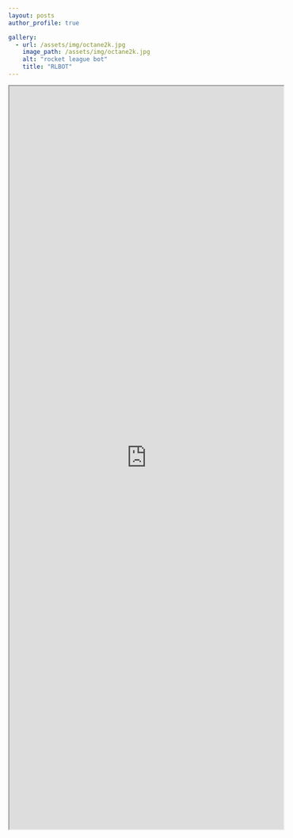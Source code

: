 ```yaml
---
layout: posts
author_profile: true

gallery:
  - url: /assets/img/octane2k.jpg 
    image_path: /assets/img/octane2k.jpg 
    alt: "rocket league bot"
    title: "RLBOT"
---
```

<iframe width='110%' height='1500' src="https://docs.google.com/document/d/e/2PACX-1vTcAXhRW675ogz6j2XUUTmZRtakfCs4rDkIK9NYi6OC45m2CqdQFNsvcLMagV7Tb02LSdkEMMj8_Ua0/pub?embedded=true" ></iframe>